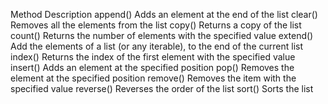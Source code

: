 Method	            Description
append()	    Adds an element at the end of the list
clear()	        Removes all the elements from the list
copy()	        Returns a copy of the list
count()	        Returns the number of elements with the specified value
extend()	    Add the elements of a list (or any iterable), to the end of the current list
index()	        Returns the index of the first element with the specified value
insert()	    Adds an element at the specified position
pop()	        Removes the element at the specified position
remove()	    Removes the item with the specified value
reverse()	    Reverses the order of the list
sort()	        Sorts the list
